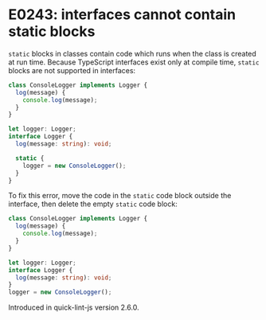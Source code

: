 # E0243: interfaces cannot contain static blocks

`static` blocks in classes contain code which runs when the class is created at
run time. Because TypeScript interfaces exist only at compile time, `static`
blocks are not supported in interfaces:

```typescript
class ConsoleLogger implements Logger {
  log(message) {
    console.log(message);
  }
}

let logger: Logger;
interface Logger {
  log(message: string): void;

  static {
    logger = new ConsoleLogger();
  }
}
```

To fix this error, move the code in the `static` code block outside the
interface, then delete the empty `static` code block:

```typescript
class ConsoleLogger implements Logger {
  log(message) {
    console.log(message);
  }
}

let logger: Logger;
interface Logger {
  log(message: string): void;
}
logger = new ConsoleLogger();
```

Introduced in quick-lint-js version 2.6.0.
